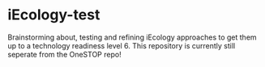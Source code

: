 # iEcology-test
Brainstorming about, testing and refining iEcology approaches to get them up to a technology readiness level 6. This repository is currently still seperate from the OneSTOP repo!
